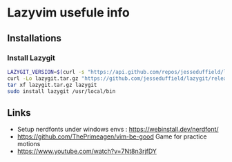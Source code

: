 # Lazyvim usefule info

## Installations

### Install Lazygit
```sh
LAZYGIT_VERSION=$(curl -s "https://api.github.com/repos/jesseduffield/lazygit/releases/latest" | grep -Po '"tag_name": "v\K[^"]*')
curl -Lo lazygit.tar.gz "https://github.com/jesseduffield/lazygit/releases/latest/download/lazygit_${LAZYGIT_VERSION}_Linux_x86_64.tar.gz"
tar xf lazygit.tar.gz lazygit
sudo install lazygit /usr/local/bin
```
## Links
- Setup nerdfonts under windows envs : https://webinstall.dev/nerdfont/
- https://github.com/ThePrimeagen/vim-be-good Game for practice motions
- https://www.youtube.com/watch?v=7Nt8n3rjfDY

